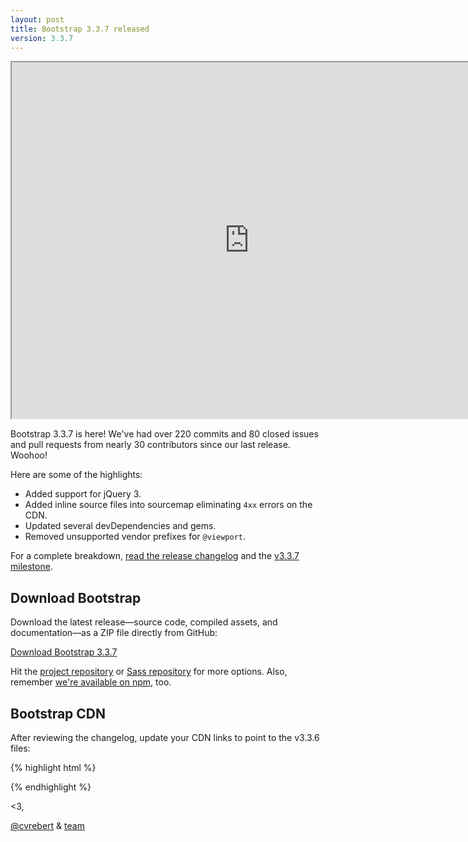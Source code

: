 ```yaml
---
layout: post
title: Bootstrap 3.3.7 released
version: 3.3.7
---
```


<div class="embed-responsive embed-responsive-16by9">
  <iframe class="embed-responsive-item" src="https://www.youtube.com/embed/Kr0tTbTbmVA?rel=0" width="760" height="570" allowfullscreen></iframe>
</div>

Bootstrap 3.3.7 is here! We've had over 220 commits and 80 closed issues and pull requests from nearly 30 contributors since our last release. Woohoo!

Here are some of the highlights:

- Added support for jQuery 3.
- Added inline source files into sourcemap eliminating `4xx` errors on the CDN.
- Updated several devDependencies and gems.
- Removed unsupported vendor prefixes for `@viewport`.

For a complete breakdown, [read the release changelog](https://github.com/twbs/bootstrap/releases/tag/v3.3.7) and the [v3.3.7 milestone](https://github.com/twbs/bootstrap/issues?q=milestone%3Av3.3.7+is%3Aclosed).

## Download Bootstrap

Download the latest release—source code, compiled assets, and documentation—as a ZIP file directly from GitHub:

<a class="btn-link" href="https://github.com/twbs/bootstrap/archive/v3.3.7.zip">Download Bootstrap 3.3.7</a>

Hit the [project repository](https://github.com/twbs/bootstrap) or [Sass repository](https://github.com/twbs/bootstrap-sass) for more options. Also, remember [we're available on npm](https://www.npmjs.org/package/bootstrap), too.

## Bootstrap CDN

After reviewing the changelog, update your CDN links to point to the v3.3.6 files:

{% highlight html %}
<!-- Latest compiled and minified CSS -->
<link rel="stylesheet" href="//maxcdn.bootstrapcdn.com/bootstrap/3.3.7/css/bootstrap.min.css" integrity="sha384-BVYiiSIFeK1dGmJRAkycuHAHRg32OmUcww7on3RYdg4Va+PmSTsz/K68vbdEjh4u" crossorigin="anonymous">

<!-- Optional theme -->
<link rel="stylesheet" href="//maxcdn.bootstrapcdn.com/bootstrap/3.3.7/css/bootstrap-theme.min.css" integrity="sha384-rHyoN1iRsVXV4nD0JutlnGaslCJuC7uwjduW9SVrLvRYooPp2bWYgmgJQIXwl/Sp" crossorigin="anonymous">

<!-- Latest compiled and minified JavaScript -->
<script src="//maxcdn.bootstrapcdn.com/bootstrap/3.3.7/js/bootstrap.min.js" integrity="sha384-Tc5IQib027qvyjSMfHjOMaLkfuWVxZxUPnCJA7l2mCWNIpG9mGCD8wGNIcPD7Txa" crossorigin="anonymous"></script>
{% endhighlight %}

<3,

[@cvrebert](https://twitter.com/cvrebert) & [team](http://getbootstrap.com/about/#team)
